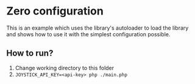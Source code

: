 # Zero configuration

This is an example which uses the library's autoloader to load the library and shows how to use
it with the simplest configuration possible.


## How to run?

1.   Change working directory to this folder
3.   `JOYSTICK_API_KEY=<api-key> php ./main.php`